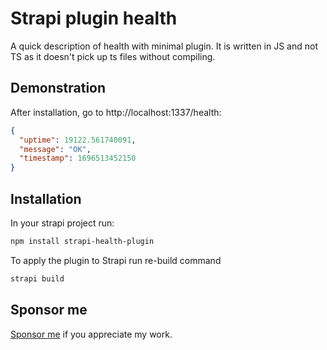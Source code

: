# Strapi plugin health

A quick description of health with minimal plugin. It is written in JS and not TS as it doesn't pick up ts files without compiling.

## Demonstration

After installation, go to http://localhost:1337/health:

```json
{
  "uptime": 19122.561740091,
  "message": "OK",
  "timestamp": 1696513452150
}
```

## Installation

In your strapi project run:

```sh
npm install strapi-health-plugin
```

To apply the plugin to Strapi run re-build command

```sh
strapi build
```

## Sponsor me

[Sponsor me](https://github.com/sponsors/rkristelijn/) if you appreciate my work.
